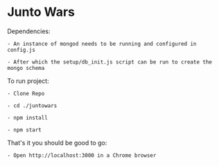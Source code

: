 # Junto Wars

Dependencies:

    - An instance of mongod needs to be running and configured in config.js
    
    - After which the setup/db_init.js script can be run to create the mongo schema

To run project:

    - Clone Repo
	
    - cd ./juntowars
	
    - npm install
	
    - npm start

That's it you should be good to go:
    
    - Open http://localhost:3000 in a Chrome browser